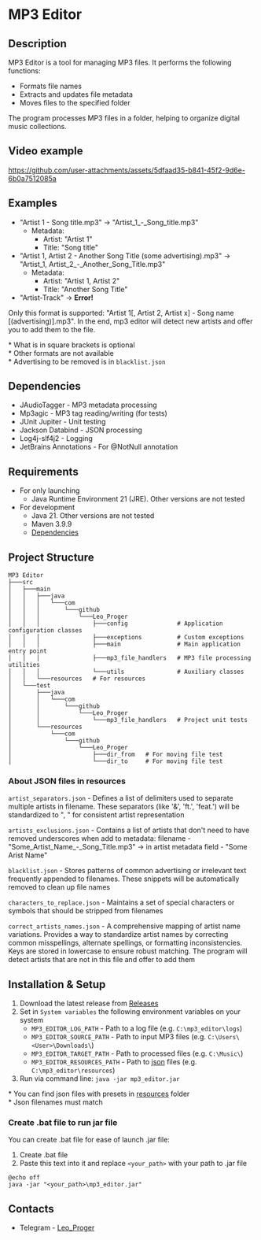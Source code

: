 # MP3 Editor

## Description

MP3 Editor is a tool for managing MP3 files. It performs the following functions:

- Formats file names
- Extracts and updates file metadata
- Moves files to the specified folder

The program processes MP3 files in a folder, helping to organize digital music collections.

## Video example
https://github.com/user-attachments/assets/5dfaad35-b841-45f2-9d6e-6b0a7512085a

## Examples

- "Artist 1 - Song title.mp3" → "Artist_1_-_Song_title.mp3"
    - Metadata:
        - Artist: "Artist 1"
        - Title: "Song title"
- "Artist 1, Artist 2 - Another Song Title (some advertising).mp3" → "Artist_1, Artist_2_-_Another_Song_Title.mp3"
    - Metadata:
        - Artist: "Artist 1, Artist 2"
        - Title: "Another Song Title"
- "Artist-Track" → **Error!**

Only this format is supported: "Artist 1[, Artist 2, Artist x] - Song name [(advertising)].mp3".
In the end, mp3 editor will detect new artists and offer you to add them to the file.

\* What is in square brackets is optional \
\* Other formats are not available \
\* Advertising to be removed is in `blacklist.json`

## Dependencies

- JAudioTagger - MP3 metadata processing
- Mp3agic - MP3 tag reading/writing (for tests)
- JUnit Jupiter - Unit testing
- Jackson Databind - JSON processing
- Log4j-slf4j2 - Logging
- JetBrains Annotations - For @NotNull annotation

## Requirements

- For only launching
    - Java Runtime Environment 21 (JRE). Other versions are not tested
- For development
    - Java 21. Other versions are not tested
    - Maven 3.9.9
    - [Dependencies](#dependencies)

## Project Structure

```
MP3 Editor
├───src
│   ├───main
│   │   ├───java
│   │   │   └───com
│   │   │       └───github
│   │   │           └───Leo_Proger
│   │   │               ├───config              # Application configuration classes
│   │   │               ├───exceptions          # Custom exceptions
│   │   │               ├───main                # Main application entry point
│   │   │               ├───mp3_file_handlers   # MP3 file processing utilities
│   │   │               └───utils               # Auxiliary classes
│   │   └───resources   # For resources
│   └───test
│       ├───java
│       │   └───com
│       │       └───github
│       │           └───Leo_Proger
│       │               └───mp3_file_handlers   # Project unit tests
│       └───resources
│           └───com
│               └───github
│                   └───Leo_Proger
│                       ├───dir_from   # For moving file test
│                       └───dir_to     # For moving file test
```

### About JSON files in resources

`artist_separators.json` - Defines a list of delimiters used to separate multiple artists in filename. These
separators (like '&', 'ft.', 'feat.') will be standardized to ", " for consistent artist representation

`artists_exclusions.json` - Contains a list of artists that don't need to have removed underscores when add to
metadata: filename - "Some_Artist_Name_-_Song_Title.mp3" → in artist metadata field - "Some Arist Name"

`blacklist.json` - Stores patterns of common advertising or irrelevant text frequently appended to filenames. These
snippets will be automatically removed to clean up file names

`characters_to_replace.json` - Maintains a set of special characters or symbols that should be stripped from filenames

`correct_artists_names.json` - A comprehensive mapping of artist name variations. Provides a way to standardize artist
names by correcting common misspellings, alternate spellings, or formatting inconsistencies. Keys are stored in
lowercase to ensure robust matching. The program will detect artists that are not in this file and offer to add them

## Installation & Setup

1. Download the latest release from [Releases](https://github.com/Leo-Proger/mp3-editor/releases)
2. Set in `System variables` the following environment variables on your system
    - `MP3_EDITOR_LOG_PATH` - Path to a log file (e.g. `C:\mp3_editor\logs`)
    - `MP3_EDITOR_SOURCE_PATH` - Path to input MP3 files (e.g. `C:\Users\<User>\Downloads\`)
    - `MP3_EDITOR_TARGET_PATH` - Path to processed files (e.g. `C:\Music\`)
    - `MP3_EDITOR_RESOURCES_PATH` - Path to [json](#about-json-files-in-resources) files (e.g.
      `C:\mp3_editor\resources`)
3. Run via command line: `java -jar mp3_editor.jar`

\* You can find json files with presets in [resources](https://github.com/Leo-Proger/mp3-editor/tree/master/resources)
folder \
\* Json filenames must match

### Create .bat file to run jar file

You can create .bat file for ease of launch .jar file:

1. Create .bat file
2. Paste this text into it and replace `<your_path>` with your path to .jar file

```
@echo off
java -jar "<your_path>\mp3_editor.jar"
```

## Contacts

- Telegram - [Leo_Proger](https://t.me/leo_proger)
